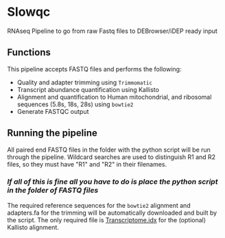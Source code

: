 # Slowqc
RNAseq Pipeline to go from raw Fastq files to DEBrowser/iDEP ready input

## Functions 
This pipeline accepts FASTQ files and performs the following: 
* Quality and adapter trimming using `Trimmomatic` 
* Transcript abundance quantification using Kallisto 
* Alignment and quantification to Human mitochondrial, and ribosomal sequences (5.8s, 18s, 28s) using  `bowtie2` 
* Generate FASTQC output 

## Running the pipeline 

All paired end FASTQ files in the folder with the python script will be run through the pipeline. Wildcard searches are used to distinguish R1 and R2 files, so they must have "R1" and "R2" in their filenames. 

### *If all of this is fine all you have to do is place the python script in the folder of FASTQ files* 

The required reference sequences for the `bowtie2`  alignment and adapters.fa for the trimming will be automatically downloaded and built by the script. The only required file is [Transcriptome.idx](https://github.com/pachterlab/kallisto-transcriptome-indices/releases/download/ensembl-96/homo_sapiens.tar.gz) for the (optional) Kallisto alignment. 

